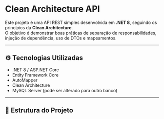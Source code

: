 # Clean Architecture API

Este projeto é uma API REST simples desenvolvida em **.NET 8**, seguindo os princípios da **Clean Architecture**.  
O objetivo é demonstrar boas práticas de separação de responsabilidades, injeção de dependência, uso de DTOs e mapeamentos.

---

## ⚙️ Tecnologias Utilizadas

- .NET 8 / ASP.NET Core  
- Entity Framework Core  
- AutoMapper  
- Clean Architecture  
- MySQL Server (pode ser alterado para outro banco)  

---

## 📂 Estrutura do Projeto

